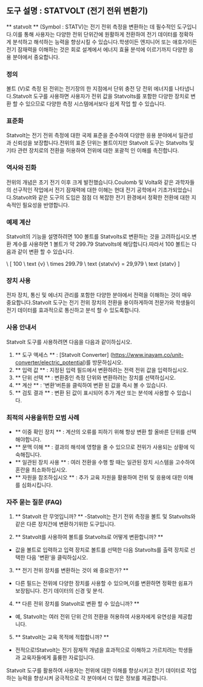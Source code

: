 ## 도구 설명 : STATVOLT (전기 전위 변환기)

** statvolt ** (Symbol : STATV)는 전기 전위 측정을 변환하는 데 필수적인 도구입니다.이를 통해 사용자는 다양한 전위 단위간에 원활하게 전환하여 전기 데이터를 정확하게 분석하고 해석하는 능력을 향상시킬 수 있습니다.학생이든 엔지니어 또는 애호가이든 전기 잠재력을 이해하는 것은 회로 설계에서 에너지 효율 분석에 이르기까지 다양한 응용 분야에서 중요합니다.

### 정의
볼트 (V)로 측정 된 전위는 전기장의 한 지점에서 단위 충전 당 전위 에너지를 나타냅니다.Statvolt 도구를 사용하면 사용자가 전위 값을 Statvolts를 포함한 다양한 장치로 변환 할 수 있으므로 다양한 측정 시스템에서보다 쉽게 ​​작업 할 수 있습니다.

### 표준화
Statvolt는 전기 전위 측정에 대한 국제 표준을 준수하여 다양한 응용 분야에서 일관성과 신뢰성을 보장합니다.전위의 표준 단위는 볼트이지만 Statvolt 도구는 Statvolts 및 기타 관련 장치로의 전환을 허용하여 전위에 대한 포괄적 인 이해를 촉진합니다.

### 역사와 진화
전위의 개념은 초기 전기 이후 크게 발전했습니다.Coulomb 및 Volta와 같은 과학자들의 선구적인 작업에서 전기 잠재력에 대한 이해는 현대 전기 공학에서 기초가되었습니다.Statvolt와 같은 도구의 도입은 점점 더 복잡한 전기 환경에서 정확한 전환에 대한 지속적인 필요성을 반영합니다.

### 예제 계산
Statvolt의 기능을 설명하려면 100 볼트를 Statvolts로 변환하는 것을 고려하십시오.변환 계수를 사용하면 1 볼트가 약 299.79 Statvolts에 해당합니다.따라서 100 볼트는 다음과 같이 변환 할 수 있습니다.

\ [
100 \ text {v} \ times 299.79 \ text {statv/v} = 29,979 \ text {statv}
\]

### 장치 사용
전자 장치, 통신 및 에너지 관리를 포함한 다양한 분야에서 전력을 이해하는 것이 매우 중요합니다.Statvolt 도구는 전기 전위 장치의 전환을 용이하게하여 전문가와 학생들이 전기 데이터를 효과적으로 통신하고 분석 할 수 있도록합니다.

### 사용 안내서
Statvolt 도구를 사용하려면 다음을 다음과 같이하십시오.
1. ** 도구 액세스 ** : [Statvolt Converter] (https://www.inayam.co/unit-converter/electric_potential)를 방문하십시오.
2. ** 입력 값 ** : 지정된 입력 필드에서 변환하려는 전력 전위 값을 입력하십시오.
3. ** 단위 선택 ** : 변환중인 측정 단위와 변환하려는 장치를 선택하십시오.
4. ** 계산 ** : '변환'버튼을 클릭하여 변환 된 값을 즉시 볼 수 있습니다.
5. ** 검토 결과 ** : 변환 된 값이 표시되어 추가 계산 또는 분석에 사용할 수 있습니다.

### 최적의 사용을위한 모범 사례
- ** 이중 확인 장치 ** : 계산의 오류를 피하기 위해 항상 변환 할 올바른 단위를 선택해야합니다.
- ** 문맥 이해 ** : 결과의 해석에 영향을 줄 수 있으므로 전위가 사용되는 상황에 익숙해집니다.
- ** 일관된 장치 사용 ** : 여러 전환을 수행 할 때는 일관된 장치 시스템을 고수하여 혼란을 최소화하십시오.
- ** 자원을 참조하십시오 ** : 추가 교육 자원을 활용하여 전위 및 응용에 대한 이해를 심화시킵니다.

### 자주 묻는 질문 (FAQ)

1. ** Statvolt 란 무엇입니까? **
-Statvolt는 전기 전위 측정을 볼트 및 Statvolts와 같은 다른 장치간에 변환하기위한 도구입니다.

2. ** Statvolt를 사용하여 볼트를 Statvolts로 어떻게 변환합니까? **
- 값을 볼트로 입력하고 입력 장치로 볼트를 선택한 다음 Statvolts를 출력 장치로 선택한 다음 '변환'을 클릭하십시오.

3. ** 전기 전위 장치를 변환하는 것이 왜 중요한가? **
- 다른 필드는 전위에 다양한 장치를 사용할 수 있으며,이를 변환하면 정확한 쉼표가 보장됩니다. 전기 데이터의 신경 및 분석.

4. ** 다른 전위 장치를 Statvolt로 변환 할 수 있습니까? **
- 예, Statvolt는 여러 전위 단위 간의 전환을 허용하여 사용자에게 유연성을 제공합니다.

5. ** Statvolt는 교육 목적에 적합합니까? **
- 전적으로!Statvolt는 전기 잠재적 개념을 효과적으로 이해하고 가르치려는 학생들과 교육자들에게 훌륭한 자료입니다.

Statvolt 도구를 활용하여 사용자는 전위에 대한 이해를 향상시키고 전기 데이터로 작업하는 능력을 향상시켜 궁극적으로 각 분야에서 더 많은 정보를 제공합니다.